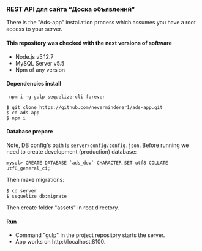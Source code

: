 ### REST API для сайта “Доска объявлений”

There is the "Ads-app" installation process which assumes you have a root access to your server.

#### This repository was checked with the next versions of software

* Node.js v5.12.7
* MySQL Server v5.5
* Npm of any version

#### Dependencies install

``` npm i -g gulp sequelize-cli forever```

```
$ git clone https://github.com/neverminderer1/ads-app.git
$ cd ads-app
$ npm i
```

#### Database prepare

Note, DB config's path is `server/config/config.json`. Before running we need to create development (production) database:

```
mysql> CREATE DATABASE `ads_dev` CHARACTER SET utf8 COLLATE utf8_general_ci;
```

Then make migrations:

```
$ cd server
$ sequelize db:migrate
```

Then create folder "assets" in root directory.

#### Run

* Command "gulp" in the project repository starts the server.
* App works on http://localhost:8100.
